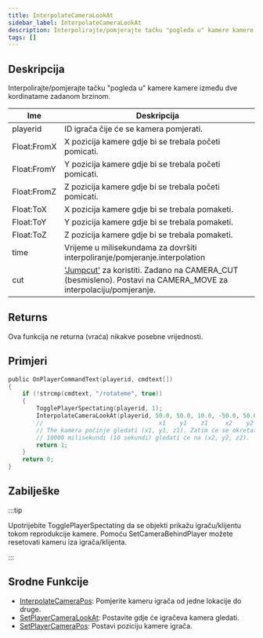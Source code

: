 ```yaml
---
title: InterpolateCameraLookAt
sidebar_label: InterpolateCameraLookAt
description: Interpolirajte/pomjerajte tačku "pogleda u" kamere kamere između dve kordinatame zadanom brzinom.
tags: []
---
```


## Deskripcija

Interpolirajte/pomjerajte tačku "pogleda u" kamere kamere između dve kordinatame zadanom brzinom.

| Ime         | Deskripcija                                                                                                                                    |
| ----------- | ---------------------------------------------------------------------------------------------------------------------------------------------- |
| playerid    | ID igrača čije će se kamera pomjerati.                                                                                                         |
| Float:FromX | X pozicija kamere gdje bi se trebala početi pomicati.                                                                                          |
| Float:FromY | Y pozicija kamere gdje bi se trebala početi pomicati.                                                                                          |
| Float:FromZ | Z pozicija kamere gdje bi se trebala početi pomicati.                                                                                          |
| Float:ToX   | X pozicija kamere gdje bi se trebala pomaketi.                                                                                                 |
| Float:ToY   | Y pozicija kamere gdje bi se trebala pomaketi.                                                                                                 |
| Float:ToZ   | Z pozicija kamere gdje bi se trebala pomaketi.                                                                                                 |
| time        | Vrijeme u milisekundama za dovršiti interpoliranje/pomjeranje.interpolation                                                                    |
| cut         | ['Jumpcut'](../resources/cameracutstyles) za koristiti. Zadano na CAMERA_CUT (besmisleno). Postavi na CAMERA_MOVE za interpolaciju/pomjeranje. |

## Returns

Ova funkcija ne returna (vraća) nikakve posebne vrijednosti.

## Primjeri

```c
public OnPlayerCommandText(playerid, cmdtext[])
{
    if (!strcmp(cmdtext, "/rotateme", true))
    {
        TogglePlayerSpectating(playerid, 1);
        InterpolateCameraLookAt(playerid, 50.0, 50.0, 10.0, -50.0, 50.0, 10.0, 10000, CAMERA_MOVE);
        //                                 x1    y1    z1     x2    y2    z2
        // The kamera počinje gledati (x1, y1, z1). Zatim će se okretati i nakon
        // 10000 milisekundi (10 sekundi) gledati će na (x2, y2, z2).
        return 1;
    }
    return 0;
}
```

## Zabilješke

:::tip

Upotrijebite TogglePlayerSpectating da se objekti prikažu igraču/klijentu tokom reprodukcije kamere. Pomoću SetCameraBehindPlayer možete resetovati kameru iza igrača/klijenta.

:::

## Srodne Funkcije

- [InterpolateCameraPos](InterpolateCameraPos): Pomjerite kameru igrača od jedne lokacije do druge.
- [SetPlayerCameraLookAt](SetPlayerCameraLookAt): Postavite gdje će igračeva kamera gledati.
- [SetPlayerCameraPos](SetPlayerCameraPos): Postavi poziciju kamere igrača.
